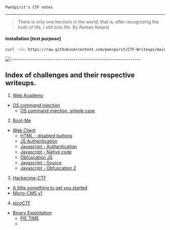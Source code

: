 ```nix
PwnSpirit's CTF notes
```
----

> There is only one heroism in the world, that is, after recognizing the truth of life, I still love life. By Roman Roland
<!-- <p align=center>
<img src="https://github.com/user-attachments/assets/101a9f47-a64c-49b2-b746-280909a79c26"/>
</p>
-->
#### Installation [***test purpose***]
```sh
curl -sSL https://raw.githubusercontent.com/pwnspirit/CTF-Writeups/main/install.sh | bash
```

![----------------------------------------------------------------](https://raw.githubusercontent.com/andreasbm/readme/master/assets/lines/aqua.png)


## Index of challenges and their respective writeups.

1. [Web Academy](https://portswigger.net/web-security)
* [OS command injection](https://portswigger.net/web-security/all-labs#os-command-injection)
    * [OS command injection, simple case](https://github.com/pwnspirit/CTF-Writeups/blob/main/Web%20Security/OS%20command%20injection/OS%20command%20injection%2C%20simple%20case/readme.md)

2. [Root-Me](https://www.root-me.org/)
* [Web Client](https://www.root-me.org/en/Challenges/Web-Client/)
  * [HTML - disabled buttons](https://github.com/pwnspirit/CTF-Writeups/blob/main/rootme/WEB_CLIENT/HTML_disabled_buttons/readme.md)
  * [JS Authentication](https://github.com/pwnspirit/CTF-Writeups/blob/main/rootme/WEB_CLIENT/JS_Authentication/readme.md)
  * [Javascript - Authentication](https://github.com/pwnspirit/CTF-Writeups/blob/main/rootme/WEB_CLIENT/Javascript_Authentication/readme.md)
  * [Javascript - Native code](https://github.com/pwnspirit/CTF-Writeups/blob/main/rootme/WEB_CLIENT/Javascript_Native_code/readme.md)
  * [Obfuscation JS](https://github.com/pwnspirit/CTF-Writeups/blob/main/rootme/WEB_CLIENT/Obfuscation_JS/readme.md)
  * [Javascript - Source](https://github.com/pwnspirit/CTF-Writeups/blob/main/rootme/WEB_CLIENT/Javascript_Source/readme.md)
  * [Javascript - Obfuscation 2](https://github.com/pwnspirit/CTF-Writeups/blob/main/rootme/WEB_CLIENT/Javascript_Obfuscation_2/readme.md)



3. [Hackerone-CTF](https://ctf.hacker101.com/)
  * [A little something to get you started](https://github.com/pwnspirit/CTF-Writeups/blob/main/hacker101/get-started/readme.md)
  * [Micro-CMS v1](https://github.com/pwnspirit/CTF-Writeups/blob/main/hacker101/Micro-CMSv1/readme.md)

4. [picoCTF](https://picoctf.org/)
  * [Binary Exploitation](https://csea-iitb.github.io/IITBreachers-wiki/2020/07/23/Binary-Exploitation.html)
      * [PIE TIME](https://github.com/pwnspirit/CTF-Writeups/blob/main/picoCTF/pwn/PIE_TIME/readme.md)
      * 

